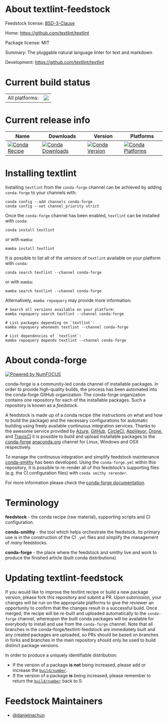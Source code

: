 About textlint-feedstock
========================

Feedstock license: [BSD-3-Clause](https://github.com/conda-forge/textlint-feedstock/blob/main/LICENSE.txt)

Home: https://github.com/textlint/textlint

Package license: MIT

Summary: The pluggable natural language linter for text and markdown

Development: https://github.com/textlint/textlint

Current build status
====================


<table><tr><td>All platforms:</td>
    <td>
      <a href="https://dev.azure.com/conda-forge/feedstock-builds/_build/latest?definitionId=24243&branchName=main">
        <img src="https://dev.azure.com/conda-forge/feedstock-builds/_apis/build/status/textlint-feedstock?branchName=main">
      </a>
    </td>
  </tr>
</table>

Current release info
====================

| Name | Downloads | Version | Platforms |
| --- | --- | --- | --- |
| [![Conda Recipe](https://img.shields.io/badge/recipe-textlint-green.svg)](https://anaconda.org/conda-forge/textlint) | [![Conda Downloads](https://img.shields.io/conda/dn/conda-forge/textlint.svg)](https://anaconda.org/conda-forge/textlint) | [![Conda Version](https://img.shields.io/conda/vn/conda-forge/textlint.svg)](https://anaconda.org/conda-forge/textlint) | [![Conda Platforms](https://img.shields.io/conda/pn/conda-forge/textlint.svg)](https://anaconda.org/conda-forge/textlint) |

Installing textlint
===================

Installing `textlint` from the `conda-forge` channel can be achieved by adding `conda-forge` to your channels with:

```
conda config --add channels conda-forge
conda config --set channel_priority strict
```

Once the `conda-forge` channel has been enabled, `textlint` can be installed with `conda`:

```
conda install textlint
```

or with `mamba`:

```
mamba install textlint
```

It is possible to list all of the versions of `textlint` available on your platform with `conda`:

```
conda search textlint --channel conda-forge
```

or with `mamba`:

```
mamba search textlint --channel conda-forge
```

Alternatively, `mamba repoquery` may provide more information:

```
# Search all versions available on your platform:
mamba repoquery search textlint --channel conda-forge

# List packages depending on `textlint`:
mamba repoquery whoneeds textlint --channel conda-forge

# List dependencies of `textlint`:
mamba repoquery depends textlint --channel conda-forge
```


About conda-forge
=================

[![Powered by
NumFOCUS](https://img.shields.io/badge/powered%20by-NumFOCUS-orange.svg?style=flat&colorA=E1523D&colorB=007D8A)](https://numfocus.org)

conda-forge is a community-led conda channel of installable packages.
In order to provide high-quality builds, the process has been automated into the
conda-forge GitHub organization. The conda-forge organization contains one repository
for each of the installable packages. Such a repository is known as a *feedstock*.

A feedstock is made up of a conda recipe (the instructions on what and how to build
the package) and the necessary configurations for automatic building using freely
available continuous integration services. Thanks to the awesome service provided by
[Azure](https://azure.microsoft.com/en-us/services/devops/), [GitHub](https://github.com/),
[CircleCI](https://circleci.com/), [AppVeyor](https://www.appveyor.com/),
[Drone](https://cloud.drone.io/welcome), and [TravisCI](https://travis-ci.com/)
it is possible to build and upload installable packages to the
[conda-forge](https://anaconda.org/conda-forge) [anaconda.org](https://anaconda.org/)
channel for Linux, Windows and OSX respectively.

To manage the continuous integration and simplify feedstock maintenance
[conda-smithy](https://github.com/conda-forge/conda-smithy) has been developed.
Using the ``conda-forge.yml`` within this repository, it is possible to re-render all of
this feedstock's supporting files (e.g. the CI configuration files) with ``conda smithy rerender``.

For more information please check the [conda-forge documentation](https://conda-forge.org/docs/).

Terminology
===========

**feedstock** - the conda recipe (raw material), supporting scripts and CI configuration.

**conda-smithy** - the tool which helps orchestrate the feedstock.
                   Its primary use is in the construction of the CI ``.yml`` files
                   and simplify the management of *many* feedstocks.

**conda-forge** - the place where the feedstock and smithy live and work to
                  produce the finished article (built conda distributions)


Updating textlint-feedstock
===========================

If you would like to improve the textlint recipe or build a new
package version, please fork this repository and submit a PR. Upon submission,
your changes will be run on the appropriate platforms to give the reviewer an
opportunity to confirm that the changes result in a successful build. Once
merged, the recipe will be re-built and uploaded automatically to the
`conda-forge` channel, whereupon the built conda packages will be available for
everybody to install and use from the `conda-forge` channel.
Note that all branches in the conda-forge/textlint-feedstock are
immediately built and any created packages are uploaded, so PRs should be based
on branches in forks and branches in the main repository should only be used to
build distinct package versions.

In order to produce a uniquely identifiable distribution:
 * If the version of a package **is not** being increased, please add or increase
   the [``build/number``](https://docs.conda.io/projects/conda-build/en/latest/resources/define-metadata.html#build-number-and-string).
 * If the version of a package **is** being increased, please remember to return
   the [``build/number``](https://docs.conda.io/projects/conda-build/en/latest/resources/define-metadata.html#build-number-and-string)
   back to 0.

Feedstock Maintainers
=====================

* [@danielnachun](https://github.com/danielnachun/)

